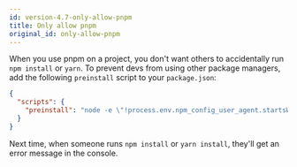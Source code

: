 ```yaml
---
id: version-4.7-only-allow-pnpm
title: Only allow pnpm
original_id: only-allow-pnpm
---
```


When you use pnpm on a project, you don't want others to accidentally run `npm install` or `yarn`.
To prevent devs from using other package managers, add the following `preinstall` script to your `package.json`:

```json
{
  "scripts": {
    "preinstall": "node -e \"!process.env.npm_config_user_agent.startsWith('pnpm/') && !console.log('Use \\`npx pnpm install\\` to install dependencies in this repository\\n') && process.exit(1)\""
  }
}
```

Next time, when someone runs `npm install` or `yarn install`, they'll get an error message in the console.
